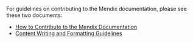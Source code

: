For guidelines on contributing to the Mendix documentation, please see these two documents:

* [How to Contribute to the Mendix Documentation](https://github.com/mendix/docs/wiki/How%20to%20Contribute%20to%20the%20Documentation)
* [Content Writing and Formatting Guidelines](https://github.com/mendix/docs/wiki/Content%20Writing%20and%20Formatting%20Guidelines)

